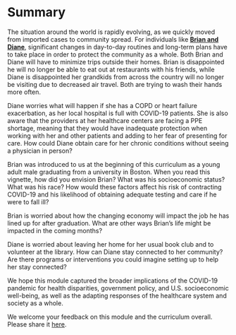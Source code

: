# Summary

The situation around the world is rapidly evolving, as we quickly moved from imported cases to community spread. For individuals like [**Brian and Diane**](https://curriculum.covidstudentresponse.org/curriculum-overview/cases), significant changes in day-to-day routines and long-term plans have to take place in order to protect the community as a whole. Both Brian and Diane will have to minimize trips outside their homes. Brian is disappointed he will no longer be able to eat out at restaurants with his friends, while Diane is disappointed her grandkids from across the country will no longer be visiting due to decreased air travel. Both are trying to wash their hands more often. 

Diane worries what will happen if she has a COPD or heart failure exacerbation, as her local hospital is full with COVID-19 patients. She is also aware that the providers at her healthcare centers are facing a PPE shortage, meaning that they would have inadequate protection when working with her and other patients and adding to her fear of presenting for care. How could Diane obtain care for her chronic conditions without seeing a physician in person? 

Brian was introduced to us at the beginning of this curriculum as a young adult male graduating from a university in Boston. When you read this vignette, how did you envision Brian? What was his socioeconomic status? What was his race? How would these factors affect his risk of contracting COVID-19 and his likelihood of obtaining adequate testing and care if he were to fall ill?

Brian is worried about how the changing economy will impact the job he has lined up for after graduation. What are other ways Brian’s life might be impacted in the coming months?

Diane is worried about leaving her home for her usual book club and to volunteer at the library. How can Diane stay connected to her community? Are there programs or interventions you could imagine setting up to help her stay connected?

We hope this module captured the broader implications of the COVID-19 pandemic  for health disparities, government policy, and U.S. socioeconomic well-being, as well as the adapting responses of the healthcare system and society as a whole.

We welcome your feedback on this module and the curriculum overall. Please share it [here](https://docs.google.com/forms/d/e/1FAIpQLSdZGYWkx5AVaYUIxCwvQmI75Vu6jVOHkinhDHr_XbrQq4WMTg/viewform).

